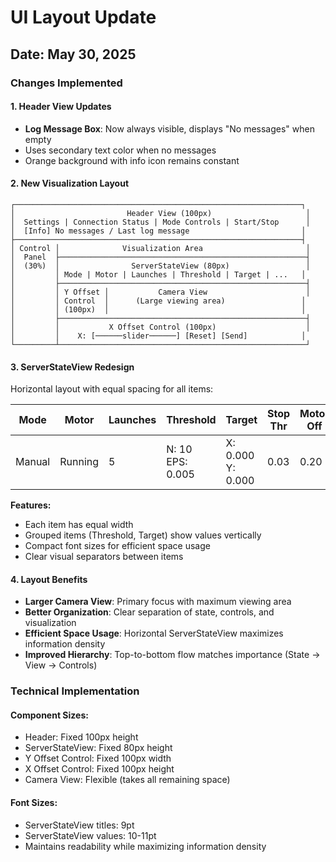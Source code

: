 # UI Layout Update

## Date: May 30, 2025

### Changes Implemented

#### 1. Header View Updates
- **Log Message Box**: Now always visible, displays "No messages" when empty
- Uses secondary text color when no messages
- Orange background with info icon remains constant

#### 2. New Visualization Layout

```
┌────────────────────────────────────────────────────────────────┐
│                         Header View (100px)                     │
│  Settings | Connection Status | Mode Controls | Start/Stop      │
│  [Info] No messages / Last log message                         │
├────────────────────────────────────────────────────────────────┤
│ Control │              Visualization Area                       │
│  Panel  ├───────────────────────────────────────────────────────┤
│  (30%)  │                ServerStateView (80px)                 │
│         │ Mode | Motor | Launches | Threshold | Target | ...   │
│         ├───────────────────────────────────────────────────────┤
│         │ Y Offset │           Camera View                      │
│         │ Control  │      (Large viewing area)                 │
│         │ (100px)  │                                           │
│         ├───────────────────────────────────────────────────────┤
│         │           X Offset Control (100px)                    │
│         │    X: [──────slider──────] [Reset] [Send]            │
└─────────┴───────────────────────────────────────────────────────┘
```

#### 3. ServerStateView Redesign
Horizontal layout with equal spacing for all items:

| Mode | Motor | Launches | Threshold | Target | Stop Thr | Motor Off | Def Speed | Cutoff |
|------|-------|----------|-----------|---------|----------|-----------|-----------|---------|
| Manual | Running | 5 | N: 10<br>EPS: 0.005 | X: 0.000<br>Y: 0.000 | 0.03 | 0.20 | 0.26 | 20.0 Hz |

**Features:**
- Each item has equal width
- Grouped items (Threshold, Target) show values vertically
- Compact font sizes for efficient space usage
- Clear visual separators between items

#### 4. Layout Benefits
- **Larger Camera View**: Primary focus with maximum viewing area
- **Better Organization**: Clear separation of state, controls, and visualization
- **Efficient Space Usage**: Horizontal ServerStateView maximizes information density
- **Improved Hierarchy**: Top-to-bottom flow matches importance (State → View → Controls)

### Technical Implementation

#### Component Sizes:
- Header: Fixed 100px height
- ServerStateView: Fixed 80px height
- Y Offset Control: Fixed 100px width
- X Offset Control: Fixed 100px height
- Camera View: Flexible (takes all remaining space)

#### Font Sizes:
- ServerStateView titles: 9pt
- ServerStateView values: 10-11pt
- Maintains readability while maximizing information density 